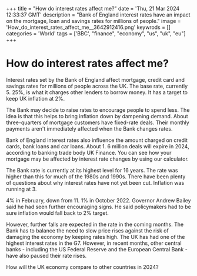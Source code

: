 +++
title = "How do interest rates affect me?"
date = 'Thu, 21 Mar 2024 12:33:37 GMT'
description = "Bank of England interest rates have an impact on the mortgage, loan and savings rates for millions of people."
image = 'How_do_interest_rates_affect_me__3642912416.png'
keywrods =  []
categories = 'World'
tags = ['BBC', "finance", "economy", "us", "uk", "eu"]
+++

# How do interest rates affect me?

Interest rates set by the Bank of England affect mortgage, credit card and savings rates for millions of people across the UK.
The base rate, currently 5.
25%, is what it charges other lenders to borrow money.
It has a target to keep UK inflation at 2%.

The Bank may decide to raise rates to encourage people to spend less.
The idea is that this helps to bring inflation down by dampening demand.
About three-quarters of mortgage customers have fixed-rate deals.
Their monthly payments aren<bb>'t immediately affected when the Bank changes rates.

Bank of England interest rates also influence the amount charged on credit cards, bank loans and car loans.
About 1.
6 million deals will expire in 2024, according to banking trade body UK Finance.
You can see how your mortgage may be affected by interest rate changes by using our calculator.

The Bank rate is currently at its highest level for 16 years.
The rate was higher than this for much of the 1980s and 1990s.
There have been plenty of questions about why interest rates have not yet been cut.
Inflation was running at 3.

4% in February, down from 11.
1% in October 2022.
Governor Andrew Bailey said he had seen further encouraging signs.
He said policymakers had to be sure inflation would fall back to 2% target.

However, further falls are expected in the rate in the coming months.
The Bank has to balance the need to slow price rises against the risk of damaging the economy by keeping rates high.
The UK has had one of the highest interest rates in the G7.
However, in recent months, other central banks - including the US Federal Reserve and the European Central Bank - have also paused their rate rises.

How will the UK economy compare to other countries in 2024?


